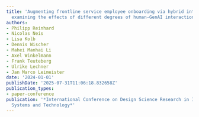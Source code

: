 ```yaml
---
title: 'Augmenting frontline service employee onboarding via hybrid intelligence:
  examining the effects of different degrees of human-GenAI interaction'
authors:
- Philipp Reinhard
- Nicolas Neis
- Lisa Kolb
- Dennis Wischer
- Mahei Manhai Li
- Axel Winkelmann
- Frank Teuteberg
- Ulrike Lechner
- Jan Marco Leimeister
date: '2024-01-01'
publishDate: '2025-07-31T11:06:18.832658Z'
publication_types:
- paper-conference
publication: '*International Conference on Design Science Research in Information
  Systems and Technology*'
---
```

